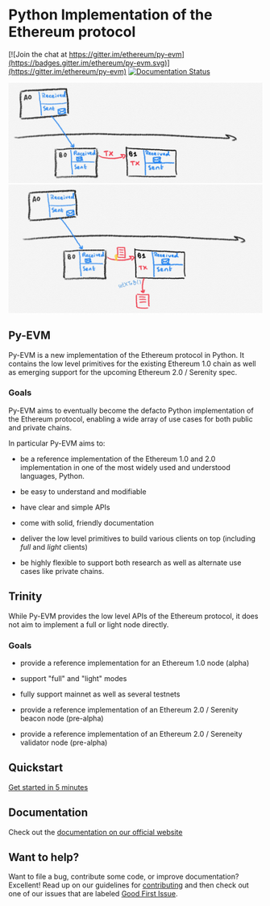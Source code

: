 # Python Implementation of the Ethereum protocol

[![Join the chat at https://gitter.im/ethereum/py-evm](https://badges.gitter.im/ethereum/py-evm.svg)](https://gitter.im/ethereum/py-evm)
[![Documentation Status](https://readthedocs.org/projects/py-evm/badge/?version=latest)](http://py-evm.readthedocs.io/en/latest/?badge=latest)

![Image](img/shardia.jpg)
![Image](img/shardib.jpg)

## Py-EVM

Py-EVM is a new implementation of the Ethereum protocol in Python. It contains the low level
primitives for the existing Ethereum 1.0 chain as well as emerging support for the upcoming
Ethereum 2.0 / Serenity spec.

### Goals

Py-EVM aims to eventually become the defacto Python implementation of the Ethereum protocol,
enabling a wide array of use cases for both public and private chains.

In particular Py-EVM aims to:

- be a reference implementation of the Ethereum 1.0 and 2.0 implementation in one of the most widely used and understood languages, Python.

- be easy to understand and modifiable

- have clear and simple APIs

- come with solid, friendly documentation

- deliver the low level primitives to build various clients on top (including *full* and *light* clients)

- be highly flexible to support both research as well as alternate use cases like private chains.

## Trinity

While Py-EVM provides the low level APIs of the Ethereum protocol, it does not aim to implement a
full or light node directly.

### Goals

- provide a reference implementation for an Ethereum 1.0 node (alpha)

- support "full" and "light" modes

- fully support mainnet as well as several testnets

- provide a reference implementation of an Ethereum 2.0 / Serenity beacon node (pre-alpha)

- provide a reference implementation of an Ethereum 2.0 / Sereneity validator node (pre-alpha)


## Quickstart

[Get started in 5 minutes](https://py-evm.readthedocs.io/en/latest/quickstart.html)

## Documentation

Check out the [documentation on our official website](http://py-evm.readthedocs.io/en/latest/)

## Want to help?

Want to file a bug, contribute some code, or improve documentation? Excellent! Read up on our
guidelines for [contributing](https://py-evm.readthedocs.io/en/latest/contributing.html) and then check out one of our issues that are labeled [Good First Issue](https://github.com/ethereum/py-evm/issues?q=is%3Aissue+is%3Aopen+label%3A%22Good+First+Issue%22).

